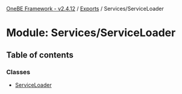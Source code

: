 [OneBE Framework - v2.4.12](../README.md) / [Exports](../modules.md) / Services/ServiceLoader

# Module: Services/ServiceLoader

## Table of contents

### Classes

- [ServiceLoader](../classes/Services_ServiceLoader.ServiceLoader.md)
